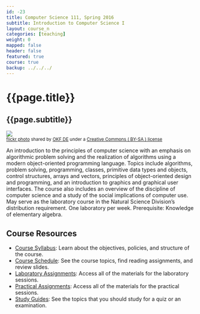 ```yaml
---
id: -23
title: Computer Science 111, Spring 2016
subtitle: Introduction to Computer Science I
layout: course_n
categories: [teaching]
weight: 0
mapped: false
header: false
featured: true
course: true
backup: ../../../
---
```


# {{page.title}}

## {{page.subtitle}}

<a title="DSC_8648" href="http://flickr.com/photos/okfde/17908979513"><img class="img-responsive-tight" src="http://farm1.static.flickr.com/343/17908979513_1651fa1a31_z.jpg" /></a><br /><small><a title="DSC_8648" href="http://flickr.com/photos/okfde/17908979513">flickr photo</a> shared by <a href="http://flickr.com/people/okfde">OKF DE</a> under a <a href="http://creativecommons.org/licenses/by-sa/2.0/">Creative Commons ( BY-SA ) license</a> </small>

An introduction to the principles of computer science with an emphasis on algorithmic problem solving and the
realization of algorithms using a modern object-oriented programming language. Topics include algorithms, problem
solving, programming, classes, primitive data types and objects, control structures, arrays and vectors, principles of
object-oriented design and programming, and an introduction to graphics and graphical user interfaces. The course also
includes an overview of the discipline of computer science and a study of the social implications of computer use. May
serve as the laboratory course in the Natural Science Division’s distribution requirement. One laboratory per week.
Prerequisite: Knowledge of elementary algebra.

## Course Resources

<ul class="fa-ul">

<li><i class="fa-li fa fa-arrow-right"></i><a href="{{site.baseurl}}teaching/cs111S2016/provide/syllabus/cs111S2016_syllabus.pdf"
class="major">Course Syllabus</a>: Learn about the objectives, policies, and structure of the course.

<li><i class="fa-li fa fa-arrow-right"></i><a href="{{site.baseurl}}teaching/cs111S2016/schedule/"
class="major">Course Schedule</a>: See the course topics, find reading assignments, and review slides.

<li><i class="fa-li fa fa-arrow-right"></i><a href="{{site.baseurl}}teaching/cs111S2016/laboratories/"
class="major">Laboratory Assignments</a>: Access all of the materials for the laboratory sessions.

<li><i class="fa-li fa fa-arrow-right"></i><a href="{{site.baseurl}}teaching/cs111S2016/practicals/"
class="major">Practical Assignments</a>: Access all of the materials for the practical sessions.

<li><i class="fa-li fa fa-arrow-right"></i><a href="{{site.baseurl}}teaching/cs111S2016/studyguides/"
class="major">Study Guides</a>: See the topics that you should study for a quiz or an examination.

</ul>

